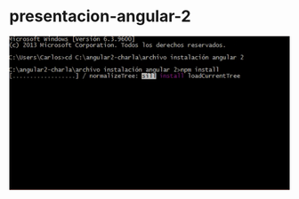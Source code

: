 # presentacion-angular-2
[![Everything Is AWESOME](https://github.com/carcaceres/presentacion-angular-2/blob/master/pantalla.png)](https://www.youtube.com/watch?v=K1mMtK1X9sk&feature=youtu.be "instalacion angular 2-rc7")
